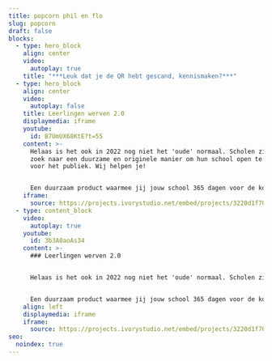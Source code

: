 ```yaml
---
title: popcorn phil en flo
slug: popcorn
draft: false
blocks:
  - type: hero_block
    align: center
    video:
      autoplay: true
    title: "***Leuk dat je de QR hebt gescand, kennismaken?***"
  - type: hero_block
    align: center
    video:
      autoplay: false
    title: Leerlingen werven 2.0
    displaymedia: iframe
    youtube:
      id: B7UmUX68KtE?t=55
    content: >-
      Helaas is het ook in 2022 nog niet het 'oude' normaal. Scholen zijn op
      zoek naar een duurzame en originele manier om hun school open te stellen
      voor het publiek. Wij helpen je! 


      Een duurzaam product waarmee jij jouw school 365 dagen voor de komende jaren digitaal openstelt voor het publiek. Geen statische brochures of promofilm, maar een interactieve oplossing die toekomstige leerlingen laat rondleiden door leerlingen en docenten van jullie eigen school. Dat klinkt goed toch?
    iframe:
      source: https://projects.ivorystudio.net/embed/projects/3220d1f70cb359a9fe46b9b5
  - type: content_block
    video:
      autoplay: true
    youtube:
      id: 3b3A0aoAs34
    content: >-
      ### Leerlingen werven 2.0


      Helaas is het ook in 2022 nog niet het 'oude' normaal. Scholen zijn op zoek naar een duurzame en originele manier om hun school open te stellen voor het publiek. Wij helpen je! 


      Een duurzaam product waarmee jij jouw school 365 dagen voor de komende jaren digitaal openstelt voor het publiek. Geen statische brochures of promofilm, maar een interactieve oplossing die toekomstige leerlingen laat rondleiden door leerlingen en docenten van jullie eigen school. Dat klinkt goed toch?
    align: left
    displaymedia: iframe
    iframe:
      source: https://projects.ivorystudio.net/embed/projects/3220d1f70cb359a9fe46b9b5
seo:
  noindex: true
---
```


